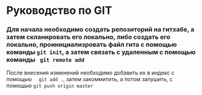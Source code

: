 # Руководство по GIT #

### Для начала необходимо создать репозиторий на гитхабе, а затем скланировать его локально, либо создать его локально, проинициализровать файл гита с помощью команды ```git init```, а затем связать с удаленным с помощью команды ``` git remote add```

После внесения изменений необходимо добавить их в индекс с помощью ```	 git add . ```, затем закоммитить, а потом запушить, с помощью ```git push origin master``` 
###